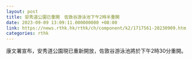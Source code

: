 ```yaml
---
layout: post
title: 安秀道公園已重開　佐敦谷游泳池下午2時半重開
date: 2023-09-09 13:09:11.000000000 +08:00
link: https://news.rthk.hk/rthk/ch/component/k2/1717561-20230909.htm
categories: rthk
---
```


康文署宣布，安秀道公園現已重新開放，佐敦谷游泳池將於下午2時30分重開。
